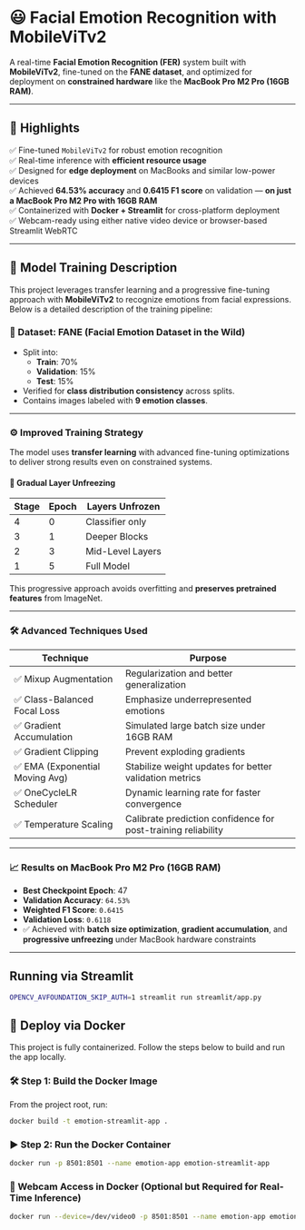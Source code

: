 
# 😃 Facial Emotion Recognition with MobileViTv2

A real-time **Facial Emotion Recognition (FER)** system built with **MobileViTv2**, fine-tuned on the **FANE dataset**, and optimized for deployment on **constrained hardware** like the **MacBook Pro M2 Pro (16GB RAM)**.

---
## 🌟 Highlights

✅ Fine-tuned `MobileViTv2` for robust emotion recognition  
✅ Real-time inference with **efficient resource usage**  
✅ Designed for **edge deployment** on MacBooks and similar low-power devices  
✅ Achieved **64.53% accuracy** and **0.6415 F1 score** on validation — **on just a MacBook Pro M2 Pro with 16GB RAM**  
✅ Containerized with **Docker + Streamlit** for cross-platform deployment  
✅ Webcam-ready using either native video device or browser-based Streamlit WebRTC

---
## 🧠 Model Training Description

This project leverages transfer learning and a progressive fine-tuning approach with **MobileViTv2** to recognize emotions from facial expressions. Below is a detailed description of the training pipeline:

### 📁 Dataset: FANE (Facial Emotion Dataset in the Wild)

- Split into:
  - **Train**: 70%
  - **Validation**: 15%
  - **Test**: 15%
- Verified for **class distribution consistency** across splits.
- Contains images labeled with **9 emotion classes**.

---
### ⚙️ Improved Training Strategy

The model uses **transfer learning** with advanced fine-tuning optimizations to deliver strong results even on constrained systems.

#### 🔄 Gradual Layer Unfreezing

| Stage | Epoch | Layers Unfrozen |
|-------|-------|------------------|
| 4     | 0     | Classifier only  |
| 3     | 1     | Deeper Blocks    |
| 2     | 3     | Mid-Level Layers |
| 1     | 5     | Full Model       |

This progressive approach avoids overfitting and **preserves pretrained features** from ImageNet.

---

### 🛠️ Advanced Techniques Used

| Technique                    | Purpose                                                                 |
|-----------------------------|-------------------------------------------------------------------------|
| ✅ Mixup Augmentation        | Regularization and better generalization                               |
| ✅ Class-Balanced Focal Loss | Emphasize underrepresented emotions                                    |
| ✅ Gradient Accumulation     | Simulated large batch size under 16GB RAM                              |
| ✅ Gradient Clipping         | Prevent exploding gradients                                             |
| ✅ EMA (Exponential Moving Avg) | Stabilize weight updates for better validation metrics            |
| ✅ OneCycleLR Scheduler      | Dynamic learning rate for faster convergence                           |
| ✅ Temperature Scaling       | Calibrate prediction confidence for post-training reliability           |

---

### 📈 Results on MacBook Pro M2 Pro (16GB RAM)

- **Best Checkpoint Epoch**: 47  
- **Validation Accuracy**: `64.53%`  
- **Weighted F1 Score**: `0.6415`  
- **Validation Loss**: `0.6118`  
- ✅ Achieved with **batch size optimization**, **gradient accumulation**, and **progressive unfreezing** under MacBook hardware constraints

---
## Running via Streamlit
```bash
OPENCV_AVFOUNDATION_SKIP_AUTH=1 streamlit run streamlit/app.py
```
## 🚀 Deploy via Docker

This project is fully containerized. Follow the steps below to build and run the app locally.

### 🛠️ Step 1: Build the Docker Image

From the project root, run:

```bash
docker build -t emotion-streamlit-app .
```

### ▶️ Step 2: Run the Docker Container

```bash 
docker run -p 8501:8501 --name emotion-app emotion-streamlit-app
```
### 🎥 Webcam Access in Docker (Optional but Required for Real-Time Inference)
```bash 
docker run --device=/dev/video0 -p 8501:8501 --name emotion-app emotion-streamlit-app
```
